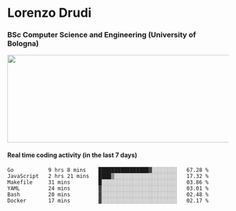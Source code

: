# Lorenzo Drudi
### BSc Computer Science and Engineering (University of Bologna)

<img src="https://github-readme-stats-lorenzodrudi.vercel.app//api?username=LorenzoDrudi&count_private=true&show_icons=true&theme=gruvbox" height=200px width=550px>

<!---Use wakatime plugins to track the coding time--->
#### Real time coding activity (in the last 7 days)
<!--START_SECTION:waka-->

```text
Go           9 hrs 8 mins    ████████████████▓░░░░░░░░   67.28 %
JavaScript   2 hrs 21 mins   ████▒░░░░░░░░░░░░░░░░░░░░   17.32 %
Makefile     31 mins         █░░░░░░░░░░░░░░░░░░░░░░░░   03.86 %
YAML         24 mins         ▓░░░░░░░░░░░░░░░░░░░░░░░░   03.01 %
Bash         20 mins         ▓░░░░░░░░░░░░░░░░░░░░░░░░   02.48 %
Docker       17 mins         ▓░░░░░░░░░░░░░░░░░░░░░░░░   02.17 %
```

<!--END_SECTION:waka-->
